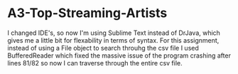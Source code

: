# A3-Top-Streaming-Artists
I changed IDE's, so now I'm using Sublime Text instead of DrJava, which gives me a little bit for flexability in terms of syntax. For this assignment, instead of using a File object to search throuhg the csv file I used BufferedReader which fixed the massive issue of the program crashing after lines 81/82 so now I can traverse through the entire csv file.
